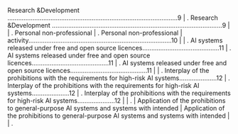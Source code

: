 Research &Development ...............................................................................................9                                                                                                                       | . Research &Development ...............................................................................................9                                                                                                                       |
| . Personal non-professional                                                                                                                                                                                                                    | . Personal non-professional                                                                                                                                                                                                                    | activity................................................................................10                                                                                                                                                          |
| . AI systems released under free and open source licences...........................................11                                                                                                                                         | . AI systems released under free and open source licences...........................................11                                                                                                                                         | . AI systems released under free and open source licences...........................................11                                                                                                                                         |
| . Interplay of the prohibitions with the requirements for high-risk AI systems.....................12                                                                                                                                            | . Interplay of the prohibitions with the requirements for high-risk AI systems.....................12                                                                                                                                            | . Interplay of the prohibitions with the requirements for high-risk AI systems.....................12                                                                                                                                            |
| .                                                                                                                                                                                                                                                | Application of the prohibitions to general-purpose AI systems and systems with intended                                                                                                                                                             | Application of the prohibitions to general-purpose AI systems and systems with intended                                                                                                                                                             |
| . 